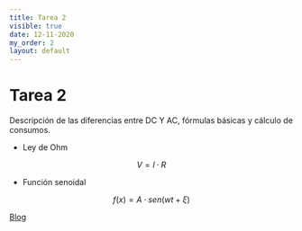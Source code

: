 ```yaml
---
title: Tarea 2
visible: true
date: 12-11-2020
my_order: 2
layout: default
---
```


Tarea 2
=====

Descripción de las diferencias entre DC Y AC, fórmulas básicas y cálculo de consumos.

- Ley de Ohm

$$ V = I · R $$

- Función senoidal

$$ f(x) = A · sen(wt + \xi) $$ 




<nav>
  <a href="{{ site.baseurl }}/">Blog</a>
</nav>

<br>